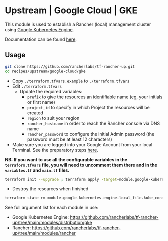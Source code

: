 # Upstream | Google Cloud | GKE

This module is used to establish a Rancher (local) management cluster using [Google Kubernetes Engine](https://cloud.google.com/kubernetes-engine).

Documentation can be found [here](./docs.md).

## Usage

```bash
git clone https://github.com/rancherlabs/tf-rancher-up.git
cd recipes/upstream/google-cloud/gke
```

- Copy `./terraform.tfvars.example` to `./terraform.tfvars`
- Edit `./terraform.tfvars`
  - Update the required variables:
    -  `prefix` to give the resources an identifiable name (eg, your initials or first name)
    -  `project_id` to specify in which Project the resources will be created
    -  `region` to suit your region
    -  `rancher_hostname` in order to reach the Rancher console via DNS name
    -  `rancher_password` to configure the initial Admin password (the password must be at least 12 characters)
- Make sure you are logged into your Google Account from your local Terminal. See the preparatory steps [here](../../../../modules/infra/google-cloud/README.md).

**NB: If you want to use all the configurable variables in the `terraform.tfvars` file, you will need to uncomment them there and in the `variables.tf` and `main.tf` files.**

```bash
terraform init --upgrade ; terraform apply -target=module.google-kubernetes-engine --auto-approve ; terraform apply --auto-approve
```

- Destroy the resources when finished
```bash
terraform state rm module.google-kubernetes-engine.local_file.kube_config_yaml ; terraform destroy -target=module.google-kubernetes-engine --auto-approve ; terraform destroy --auto-approve
```

See full argument list for each module in use:
  - Google Kubernetes Engine: https://github.com/rancherlabs/tf-rancher-up/tree/main/modules/distribution/gke
  - Rancher: https://github.com/rancherlabs/tf-rancher-up/tree/main/modules/rancher
